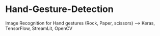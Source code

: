 # Hand-Gesture-Detection
Image Recognition for Hand gestures (Rock, Paper, scissors) --> Keras, TensorFlow, StreamLit, OpenCV
